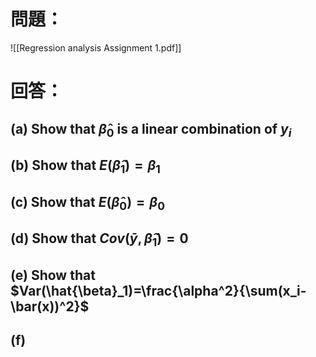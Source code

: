 # 問題：
![[Regression analysis Assignment 1.pdf]]
# 回答：
## (a) Show that $\hat{\beta}_0$ is a linear combination of $y_i$
## (b) Show that $E(\hat{\beta}_1)=\beta_1$
## (c) Show that $E(\hat{\beta}_0)=\beta_0$
## (d) Show that $Cov(\bar{y},\hat{\beta}_1)=0$
## (e) Show that $Var(\hat{\beta}_1)=\frac{\alpha^2}{\sum(x_i-\bar(x))^2}$
## (f)
